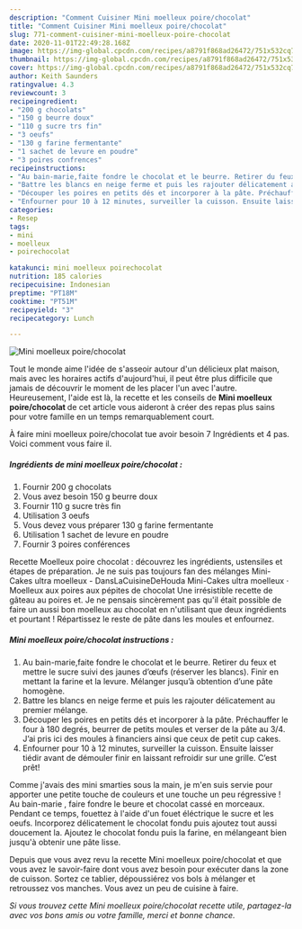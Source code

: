 ```yaml
---
description: "Comment Cuisiner Mini moelleux poire/chocolat"
title: "Comment Cuisiner Mini moelleux poire/chocolat"
slug: 771-comment-cuisiner-mini-moelleux-poire-chocolat
date: 2020-11-01T22:49:28.168Z
image: https://img-global.cpcdn.com/recipes/a8791f868ad26472/751x532cq70/mini-moelleux-poirechocolat-photo-principale-de-la-recette.jpg
thumbnail: https://img-global.cpcdn.com/recipes/a8791f868ad26472/751x532cq70/mini-moelleux-poirechocolat-photo-principale-de-la-recette.jpg
cover: https://img-global.cpcdn.com/recipes/a8791f868ad26472/751x532cq70/mini-moelleux-poirechocolat-photo-principale-de-la-recette.jpg
author: Keith Saunders
ratingvalue: 4.3
reviewcount: 3
recipeingredient:
- "200 g chocolats"
- "150 g beurre doux"
- "110 g sucre trs fin"
- "3 oeufs"
- "130 g farine fermentante"
- "1 sachet de levure en poudre"
- "3 poires confrences"
recipeinstructions:
- "Au bain-marie,faite fondre le chocolat et le beurre. Retirer du feux et mettre le sucre suivi des jaunes d’œufs (réserver les blancs). Finir en mettant la farine et la levure. Mélanger jusqu’à obtention d’une pâte homogène."
- "Battre les blancs en neige ferme et puis les rajouter délicatement au premier mélange."
- "Découper les poires en petits dés et incorporer à la pâte. Préchauffer le four à 180 degrés, beurrer de petits moules et verser de la pâte au 3/4. J’ai pris ici des moules à financiers ainsi que ceux de petit cup cakes."
- "Enfourner pour 10 à 12 minutes, surveiller la cuisson. Ensuite laisser tiédir avant de démouler finir en laissant refroidir sur une grille. C’est prêt!"
categories:
- Resep
tags:
- mini
- moelleux
- poirechocolat

katakunci: mini moelleux poirechocolat 
nutrition: 185 calories
recipecuisine: Indonesian
preptime: "PT18M"
cooktime: "PT51M"
recipeyield: "3"
recipecategory: Lunch

---
```



![Mini moelleux poire/chocolat](https://img-global.cpcdn.com/recipes/a8791f868ad26472/751x532cq70/mini-moelleux-poirechocolat-photo-principale-de-la-recette.jpg)

Tout le monde aime l'idée de s'asseoir autour d'un délicieux plat maison, mais avec les horaires actifs d'aujourd'hui, il peut être plus difficile que jamais de découvrir le moment de les placer l'un avec l'autre. Heureusement, l'aide est là, la recette et les conseils de <strong> Mini moelleux poire/chocolat </strong> de cet article vous aideront à créer des repas plus sains pour votre famille en un temps remarquablement court.

<!--inarticleads1-->

À faire mini moelleux poire/chocolat tue avoir besoin 7 Ingrédients et 4 pas. Voici comment vous faire il.

##### Ingrédients de mini moelleux poire/chocolat :

1. Fournir 200 g chocolats
1. Vous avez besoin 150 g beurre doux
1. Fournir 110 g sucre très fin
1. Utilisation 3 oeufs
1. Vous devez vous préparer 130 g farine fermentante
1. Utilisation 1 sachet de levure en poudre
1. Fournir 3 poires conférences


Recette Moelleux poire chocolat : découvrez les ingrédients, ustensiles et étapes de préparation. Je ne suis pas toujours fan des mélanges Mini-Cakes ultra moelleux - DansLaCuisineDeHouda Mini-Cakes ultra moelleux · Moelleux aux poires aux pépites de chocolat Une irrésistible recette de gâteau au poires et. Je ne pensais sincèrement pas qu&#39;il était possible de faire un aussi bon moelleux au chocolat en n&#39;utilisant que deux ingrédients et pourtant ! Répartissez le reste de pâte dans les moules et enfournez. 

<!--inarticleads2-->

##### Mini moelleux poire/chocolat instructions :

1. Au bain-marie,faite fondre le chocolat et le beurre. Retirer du feux et mettre le sucre suivi des jaunes d’œufs (réserver les blancs). Finir en mettant la farine et la levure. Mélanger jusqu’à obtention d’une pâte homogène.
1. Battre les blancs en neige ferme et puis les rajouter délicatement au premier mélange.
1. Découper les poires en petits dés et incorporer à la pâte. Préchauffer le four à 180 degrés, beurrer de petits moules et verser de la pâte au 3/4. J’ai pris ici des moules à financiers ainsi que ceux de petit cup cakes.
1. Enfourner pour 10 à 12 minutes, surveiller la cuisson. Ensuite laisser tiédir avant de démouler finir en laissant refroidir sur une grille. C’est prêt!


Comme j&#39;avais des mini smarties sous la main, je m&#39;en suis servie pour apporter une petite touche de couleurs et une touche un peu régressive ! Au bain-marie , faire fondre le beure et chocolat cassé en morceaux. Pendant ce temps, fouettez à l&#39;aide d&#39;un fouet éléctrique le sucre et les oeufs. Incorporez délicatement le chocolat fondu puis ajoutez tout aussi doucement la. Ajoutez le chocolat fondu puis la farine, en mélangeant bien jusqu&#39;à obtenir une pâte lisse. 

<!--inarticleads1-->

<p>
Depuis que vous avez revu la recette Mini moelleux poire/chocolat et que vous avez le savoir-faire dont vous avez besoin pour exécuter dans la zone de cuisson. Sortez ce tablier, dépoussiérez vos bols à mélanger et retroussez vos manches. Vous avez un peu de cuisine à faire.
</p>

<p>
<i>Si vous trouvez cette Mini moelleux poire/chocolat recette utile, partagez-la avec vos bons amis ou votre famille, merci et bonne chance.</i>
</p>
